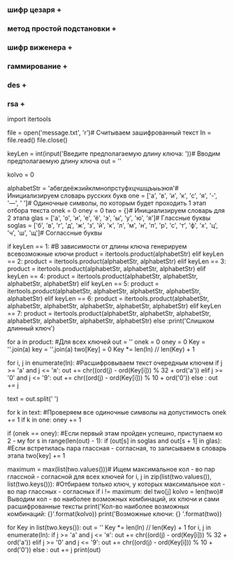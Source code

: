 ### шифр цезаря +
### метод простой подстановки +
### шифр виженера +
### гаммирование +
### des +
### rsa +

import itertools

file = open('message.txt', 'r')# Считываем зашифрованный текст
In = file.read()
file.close()

keyLen = int(input('Введите предполагаемую длину ключа: '))# Вводим предполагаемую длину ключа
out = ''

kolvo = 0

alphabetStr = 'абвгдеёжзийклмнопрстуфхцчшщъыьэюя'#
Инициализируем словарь русских букв
one = ['а', 'в', 'и', 'к', 'с', 'я', '-', '—', ' ']# Одиночные символы, по которым будет проходить 1 этап отбора текста
onek = 0
oney = 0
two = {}#
Инициализируем словарь для 2 этапа
glas = ['а', 'о', 'и', 'е', 'ё', 'э', 'ы', 'у', 'ю', 'я']# Глассные буквы
soglas = ['б', 'в', 'г', 'д', 'ж', 'з', 'й', 'к', 'л', 'м', 'н', 'п', 'р', 'с', 'т', 'ф', 'х', 'ц', 'ч', 'ш', 'щ']# Соглассные буквы

if keyLen == 1: #В зависимости от длины ключа генерируем всевозможные ключи
product = itertools.product(alphabetStr)
elif keyLen == 2:
  product = itertools.product(alphabetStr, alphabetStr)
elif keyLen == 3:
  product = itertools.product(alphabetStr, alphabetStr, alphabetStr)
elif keyLen == 4:
  product = itertools.product(alphabetStr, alphabetStr, alphabetStr, alphabetStr)
elif keyLen == 5:
  product = itertools.product(alphabetStr, alphabetStr, alphabetStr, alphabetStr, alphabetStr)
elif keyLen == 6:
  product = itertools.product(alphabetStr, alphabetStr, alphabetStr, alphabetStr, alphabetStr, alphabetStr)
elif keyLen == 7:
  product = itertools.product(alphabetStr, alphabetStr, alphabetStr, alphabetStr, alphabetStr, alphabetStr, alphabetStr)
else :print('Слишком длинный ключ')

for a in product: #Для всех ключей
out = ''
onek = 0
oney = 0
Key = ''.join(a)
key = ''.join(a)
two[Key] = 0
Key *= len(In) // len(Key) + 1 

for i, j in enumerate(In): #Расшифровываем текст очередным ключем
if j >= 'а'
and j <= 'я':
  out += chr((ord(j) - ord(Key[i])) % 32 + ord('а'))
elif j >= '0'
and j <= '9':
  out += chr((ord(j) - ord(Key[i])) % 10 + ord('0'))
else :
  out += j

text = out.split(' ')

for k in text: #Проверяем все одиночные символы на допустимость
onek += 1
if k in one:
  oney += 1

if (onek == oney): #Если первый этам пройден успешно, приступаем ко 2 - му
for s in range(len(out) - 1):
  if (out[s] in soglas and out[s + 1] in glas): #Если встретилась пара глассная - согласная, то записываем в словарь этапа
two[key] += 1

maximum = max(list(two.values()))# Ищем максимальное кол - во пар глассной - согласной для всех ключей
for i, j in zip(list(two.values()), list(two.keys())): #Отбираем только ключ, у которых максимальное кол - во пар глассных - согласных
if i != maximum:
  del two[j]
kolvo = len(two)# Выводим кол - во наиболее возможных комбинаций, их ключи и сами расшифрованные тексты
print('Кол-во наиболее возможных комбинаций: {}'.format(kolvo))
print('Возможные ключи: {} '.format(two))

for Key in list(two.keys()):
  out = ''
Key *= len(In) // len(Key) + 1 
for i, j in enumerate(In):
  if j >= 'а'
and j <= 'я':
  out += chr((ord(j) - ord(Key[i])) % 32 + ord('а'))
elif j >= '0'
and j <= '9':
  out += chr((ord(j) - ord(Key[i])) % 10 + ord('0'))
else :
  out += j
print(out)
